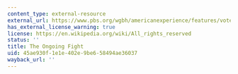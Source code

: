 ```yaml
---
content_type: external-resource
external_url: https://www.pbs.org/wgbh/americanexperience/features/vote-ongoing-fight/
has_external_license_warning: true
license: https://en.wikipedia.org/wiki/All_rights_reserved
status: ''
title: The Ongoing Fight
uid: 45ae930f-1e1e-402e-9be6-58494ae36037
wayback_url: ''
---
```

